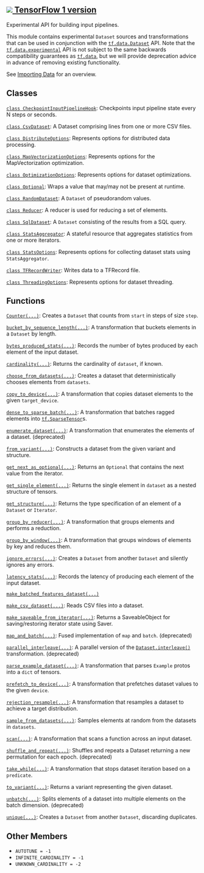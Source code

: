 [ ![](https://tensorflow.google.cn/images/tf_logo_32px.png) TensorFlow 1
version](/versions/r1.15/api_docs/python/tf/compat/v2/data/experimental)  
---  
  
Experimental API for building input pipelines.

This module contains experimental `Dataset` sources and transformations that
can be used in conjunction with the
[`tf.data.Dataset`](https://tensorflow.google.cn/api_docs/python/tf/data/Dataset)
API. Note that the
[`tf.data.experimental`](https://tensorflow.google.cn/api_docs/python/tf/data/experimental)
API is not subject to the same backwards compatibility guarantees as
[`tf.data`](https://tensorflow.google.cn/api_docs/python/tf/data), but we will
provide deprecation advice in advance of removing existing functionality.

See [Importing Data](https://tensorflow.org/guide/datasets) for an overview.

## Classes

[`class
CheckpointInputPipelineHook`](https://tensorflow.google.cn/api_docs/python/tf/data/experimental/CheckpointInputPipelineHook):
Checkpoints input pipeline state every N steps or seconds.

[`class
CsvDataset`](https://tensorflow.google.cn/api_docs/python/tf/data/experimental/CsvDataset):
A Dataset comprising lines from one or more CSV files.

[`class
DistributeOptions`](https://tensorflow.google.cn/api_docs/python/tf/data/experimental/DistributeOptions):
Represents options for distributed data processing.

[`class
MapVectorizationOptions`](https://tensorflow.google.cn/api_docs/python/tf/data/experimental/MapVectorizationOptions):
Represents options for the MapVectorization optimization.

[`class
OptimizationOptions`](https://tensorflow.google.cn/api_docs/python/tf/data/experimental/OptimizationOptions):
Represents options for dataset optimizations.

[`class
Optional`](https://tensorflow.google.cn/api_docs/python/tf/data/experimental/Optional):
Wraps a value that may/may not be present at runtime.

[`class
RandomDataset`](https://tensorflow.google.cn/api_docs/python/tf/data/experimental/RandomDataset):
A `Dataset` of pseudorandom values.

[`class
Reducer`](https://tensorflow.google.cn/api_docs/python/tf/data/experimental/Reducer):
A reducer is used for reducing a set of elements.

[`class
SqlDataset`](https://tensorflow.google.cn/api_docs/python/tf/data/experimental/SqlDataset):
A `Dataset` consisting of the results from a SQL query.

[`class
StatsAggregator`](https://tensorflow.google.cn/api_docs/python/tf/data/experimental/StatsAggregator):
A stateful resource that aggregates statistics from one or more iterators.

[`class
StatsOptions`](https://tensorflow.google.cn/api_docs/python/tf/data/experimental/StatsOptions):
Represents options for collecting dataset stats using `StatsAggregator`.

[`class
TFRecordWriter`](https://tensorflow.google.cn/api_docs/python/tf/data/experimental/TFRecordWriter):
Writes data to a TFRecord file.

[`class
ThreadingOptions`](https://tensorflow.google.cn/api_docs/python/tf/data/experimental/ThreadingOptions):
Represents options for dataset threading.

## Functions

[`Counter(...)`](https://tensorflow.google.cn/api_docs/python/tf/data/experimental/Counter):
Creates a `Dataset` that counts from `start` in steps of size `step`.

[`bucket_by_sequence_length(...)`](https://tensorflow.google.cn/api_docs/python/tf/data/experimental/bucket_by_sequence_length):
A transformation that buckets elements in a `Dataset` by length.

[`bytes_produced_stats(...)`](https://tensorflow.google.cn/api_docs/python/tf/data/experimental/bytes_produced_stats):
Records the number of bytes produced by each element of the input dataset.

[`cardinality(...)`](https://tensorflow.google.cn/api_docs/python/tf/data/experimental/cardinality):
Returns the cardinality of `dataset`, if known.

[`choose_from_datasets(...)`](https://tensorflow.google.cn/api_docs/python/tf/data/experimental/choose_from_datasets):
Creates a dataset that deterministically chooses elements from `datasets`.

[`copy_to_device(...)`](https://tensorflow.google.cn/api_docs/python/tf/data/experimental/copy_to_device):
A transformation that copies dataset elements to the given `target_device`.

[`dense_to_sparse_batch(...)`](https://tensorflow.google.cn/api_docs/python/tf/data/experimental/dense_to_sparse_batch):
A transformation that batches ragged elements into
[`tf.SparseTensor`](https://tensorflow.google.cn/api_docs/python/tf/sparse/SparseTensor)s.

[`enumerate_dataset(...)`](https://tensorflow.google.cn/api_docs/python/tf/data/experimental/enumerate_dataset):
A transformation that enumerates the elements of a dataset. (deprecated)

[`from_variant(...)`](https://tensorflow.google.cn/api_docs/python/tf/data/experimental/from_variant):
Constructs a dataset from the given variant and structure.

[`get_next_as_optional(...)`](https://tensorflow.google.cn/api_docs/python/tf/data/experimental/get_next_as_optional):
Returns an `Optional` that contains the next value from the iterator.

[`get_single_element(...)`](https://tensorflow.google.cn/api_docs/python/tf/data/experimental/get_single_element):
Returns the single element in `dataset` as a nested structure of tensors.

[`get_structure(...)`](https://tensorflow.google.cn/api_docs/python/tf/data/experimental/get_structure):
Returns the type specification of an element of a `Dataset` or `Iterator`.

[`group_by_reducer(...)`](https://tensorflow.google.cn/api_docs/python/tf/data/experimental/group_by_reducer):
A transformation that groups elements and performs a reduction.

[`group_by_window(...)`](https://tensorflow.google.cn/api_docs/python/tf/data/experimental/group_by_window):
A transformation that groups windows of elements by key and reduces them.

[`ignore_errors(...)`](https://tensorflow.google.cn/api_docs/python/tf/data/experimental/ignore_errors):
Creates a `Dataset` from another `Dataset` and silently ignores any errors.

[`latency_stats(...)`](https://tensorflow.google.cn/api_docs/python/tf/data/experimental/latency_stats):
Records the latency of producing each element of the input dataset.

[`make_batched_features_dataset(...)`](https://tensorflow.google.cn/api_docs/python/tf/data/experimental/make_batched_features_dataset)

[`make_csv_dataset(...)`](https://tensorflow.google.cn/api_docs/python/tf/data/experimental/make_csv_dataset):
Reads CSV files into a dataset.

[`make_saveable_from_iterator(...)`](https://tensorflow.google.cn/api_docs/python/tf/data/experimental/make_saveable_from_iterator):
Returns a SaveableObject for saving/restoring iterator state using Saver.

[`map_and_batch(...)`](https://tensorflow.google.cn/api_docs/python/tf/data/experimental/map_and_batch):
Fused implementation of `map` and `batch`. (deprecated)

[`parallel_interleave(...)`](https://tensorflow.google.cn/api_docs/python/tf/data/experimental/parallel_interleave):
A parallel version of the
[`Dataset.interleave()`](/api_docs/python/tf/data/Dataset#interleave)
transformation. (deprecated)

[`parse_example_dataset(...)`](https://tensorflow.google.cn/api_docs/python/tf/data/experimental/parse_example_dataset):
A transformation that parses `Example` protos into a `dict` of tensors.

[`prefetch_to_device(...)`](https://tensorflow.google.cn/api_docs/python/tf/data/experimental/prefetch_to_device):
A transformation that prefetches dataset values to the given `device`.

[`rejection_resample(...)`](https://tensorflow.google.cn/api_docs/python/tf/data/experimental/rejection_resample):
A transformation that resamples a dataset to achieve a target distribution.

[`sample_from_datasets(...)`](https://tensorflow.google.cn/api_docs/python/tf/data/experimental/sample_from_datasets):
Samples elements at random from the datasets in `datasets`.

[`scan(...)`](https://tensorflow.google.cn/api_docs/python/tf/data/experimental/scan):
A transformation that scans a function across an input dataset.

[`shuffle_and_repeat(...)`](https://tensorflow.google.cn/api_docs/python/tf/data/experimental/shuffle_and_repeat):
Shuffles and repeats a Dataset returning a new permutation for each epoch.
(deprecated)

[`take_while(...)`](https://tensorflow.google.cn/api_docs/python/tf/data/experimental/take_while):
A transformation that stops dataset iteration based on a `predicate`.

[`to_variant(...)`](https://tensorflow.google.cn/api_docs/python/tf/data/experimental/to_variant):
Returns a variant representing the given dataset.

[`unbatch(...)`](https://tensorflow.google.cn/api_docs/python/tf/data/experimental/unbatch):
Splits elements of a dataset into multiple elements on the batch dimension.
(deprecated)

[`unique(...)`](https://tensorflow.google.cn/api_docs/python/tf/data/experimental/unique):
Creates a `Dataset` from another `Dataset`, discarding duplicates.

## Other Members

  * `AUTOTUNE = -1`
  * `INFINITE_CARDINALITY = -1`
  * `UNKNOWN_CARDINALITY = -2`

